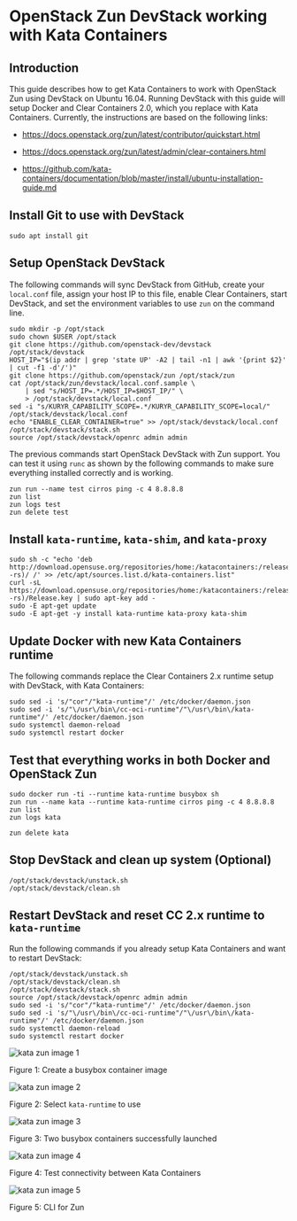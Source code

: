 # OpenStack Zun DevStack working with Kata Containers
## Introduction

This guide describes how to get Kata Containers to work with OpenStack Zun
using DevStack on Ubuntu 16.04. Running DevStack with this guide will setup
Docker and Clear Containers 2.0, which you replace with Kata Containers.
Currently, the instructions are based on the following links:

- https://docs.openstack.org/zun/latest/contributor/quickstart.html

- https://docs.openstack.org/zun/latest/admin/clear-containers.html

- https://github.com/kata-containers/documentation/blob/master/install/ubuntu-installation-guide.md


## Install Git to use with DevStack

```
sudo apt install git
```

## Setup OpenStack DevStack
The following commands will sync DevStack from GitHub, create your
`local.conf` file, assign your host IP to this file, enable Clear
Containers, start DevStack, and set the environment variables to use
`zun` on the command line.
```
sudo mkdir -p /opt/stack
sudo chown $USER /opt/stack
git clone https://github.com/openstack-dev/devstack /opt/stack/devstack
HOST_IP="$(ip addr | grep 'state UP' -A2 | tail -n1 | awk '{print $2}' | cut -f1 -d'/')"
git clone https://github.com/openstack/zun /opt/stack/zun
cat /opt/stack/zun/devstack/local.conf.sample \
    | sed "s/HOST_IP=.*/HOST_IP=$HOST_IP/" \
    > /opt/stack/devstack/local.conf
sed -i "s/KURYR_CAPABILITY_SCOPE=.*/KURYR_CAPABILITY_SCOPE=local/" /opt/stack/devstack/local.conf
echo "ENABLE_CLEAR_CONTAINER=true" >> /opt/stack/devstack/local.conf
/opt/stack/devstack/stack.sh
source /opt/stack/devstack/openrc admin admin
```

The previous commands start OpenStack DevStack with Zun support. You can test
it using `runc` as shown by the following commands to make sure everything
installed correctly and is working.

```
zun run --name test cirros ping -c 4 8.8.8.8
zun list
zun logs test
zun delete test
```

## Install `kata-runtime`, `kata-shim`, and `kata-proxy`

```
sudo sh -c "echo 'deb http://download.opensuse.org/repositories/home:/katacontainers:/release/xUbuntu_$(lsb_release -rs)/ /' >> /etc/apt/sources.list.d/kata-containers.list"
curl -sL  https://download.opensuse.org/repositories/home:/katacontainers:/release/xUbuntu_$(lsb_release -rs)/Release.key | sudo apt-key add -
sudo -E apt-get update
sudo -E apt-get -y install kata-runtime kata-proxy kata-shim
```

## Update Docker with new Kata Containers runtime

The following commands replace the Clear Containers 2.x runtime setup with
DevStack, with Kata Containers:

```
sudo sed -i 's/"cor"/"kata-runtime"/' /etc/docker/daemon.json
sudo sed -i 's/"\/usr\/bin\/cc-oci-runtime"/"\/usr\/bin\/kata-runtime"/' /etc/docker/daemon.json
sudo systemctl daemon-reload
sudo systemctl restart docker
```

## Test that everything works in both Docker and OpenStack Zun

```
sudo docker run -ti --runtime kata-runtime busybox sh
zun run --name kata --runtime kata-runtime cirros ping -c 4 8.8.8.8
zun list
zun logs kata

zun delete kata
```

## Stop DevStack and clean up system (Optional)

```
/opt/stack/devstack/unstack.sh
/opt/stack/devstack/clean.sh
```

## Restart DevStack and reset CC 2.x runtime to `kata-runtime`

Run the following commands if you already setup Kata Containers and want to
restart DevStack:

```
/opt/stack/devstack/unstack.sh
/opt/stack/devstack/clean.sh
/opt/stack/devstack/stack.sh
source /opt/stack/devstack/openrc admin admin
sudo sed -i 's/"cor"/"kata-runtime"/' /etc/docker/daemon.json
sudo sed -i 's/"\/usr\/bin\/cc-oci-runtime"/"\/usr\/bin\/kata-runtime"/' /etc/docker/daemon.json
sudo systemctl daemon-reload
sudo systemctl restart docker
```

![kata zun image 1](kata-zun1.png)

Figure 1: Create a busybox container image

![kata zun image 2](kata-zun2.png)

Figure 2: Select `kata-runtime` to use

![kata zun image 3](kata-zun3.png)

Figure 3: Two busybox containers successfully launched

![kata zun image 4](kata-zun4.png)

Figure 4: Test connectivity between Kata Containers

![kata zun image 5](kata-zun5.png)

Figure 5: CLI for Zun
